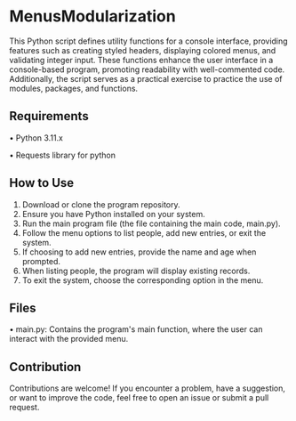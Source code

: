 # MenusModularization
This Python script defines utility functions for a console interface, providing features such as creating styled headers, displaying colored menus, and validating integer input. These functions enhance the user interface in a console-based program, promoting readability with well-commented code. Additionally, the script serves as a practical exercise to practice the use of modules, packages, and functions.

## Requirements
   • Python 3.11.x
   
   • Requests library for python

## How to Use
1. Download or clone the program repository.
2. Ensure you have Python installed on your system.
3. Run the main program file (the file containing the main code, main.py).
4. Follow the menu options to list people, add new entries, or exit the system.
5. If choosing to add new entries, provide the name and age when prompted.
6. When listing people, the program will display existing records.
7. To exit the system, choose the corresponding option in the menu.

## Files
• main.py: Contains the program's main function, where the user can interact with the provided menu.

## Contribution

Contributions are welcome! If you encounter a problem, have a suggestion, or want to improve the code, feel free to open an issue or submit a pull request.
